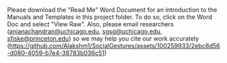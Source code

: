 Please download the "Read Me" Word Document for an introduction to the Manuals and Templates in this project folder. To do so, click on the Word Doc and select "View Raw". Also, please email researchers (anjanachandran@uchicago.edu, sgsg@uchicago.edu, sfiske@princeton.edu) so we may help you cite our work accurately (https://github.com/Alakshm1/SocialGestures/assets/100259933/2ebc8d56-d080-4059-b7e4-38783b036c51)
